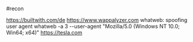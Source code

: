 #recon 

https://builtwith.com/de
https://www.wappalyzer.com
whatweb:
spoofing user agent
	whatweb -a 3 --user-agent "Mozilla/5.0 (Windows NT 10.0; Win64; x64)" https://tesla.com

